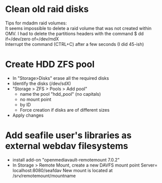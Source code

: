 # Clean old raid disks
Tips for mdadm raid volumes:  
It seems impossible to delete a raid volume that was not created within OMV. I had to delete the partitions headers with the command $ dd if=/dev/zero of=/dev/mdX  
Interrupt the command (CTRL+C) after a few seconds (I did 45-ish)

# Create HDD ZFS pool
- In "Storage>Disks" erase all the required disks
- Identify the disks (/dev/sdX)
- "Storage > ZFS > Pools > Add pool"
  - name the pool "hdd_pool" (no capitals)
  - no mount point
  - by ID
  - Force creation if disks are of different sizes
- Apply changes

# Add seafile user's libraries as external webdav filesystems
- install add-on "openmediavault-remotemount 7.0.2"
- In Storage > Remote Mount, create a new DAVFS mount point
  Server= localhost:8080/seafdav
New mount is located at /srv/remotemount/mountname
